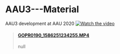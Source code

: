 # AAU3---Material
AAU3 development at AAU 2020
[![Watch the video](https://drive.google.com/file/d/1b1gcq296UOMKwm5ZHcoxtRnvcHGgj61f/view)](https://drive.google.com/file/d/1b1gcq296UOMKwm5ZHcoxtRnvcHGgj61f/view)
<blockquote class="embedly-card"><h4><a href="https://drive.google.com/file/d/1b1gcq296UOMKwm5ZHcoxtRnvcHGgj61f/view">GOPR0190_1586251234255.MP4</a></h4><p>null</p></blockquote>
<script async src="//cdn.embedly.com/widgets/platform.js" charset="UTF-8"></script>
